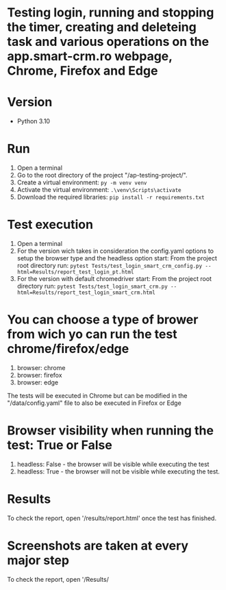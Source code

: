 # Testing login, running and stopping the timer, creating and deleteing task and various operations on the app.smart-crm.ro webpage, Chrome, Firefox and Edge



# Version

* Python 3.10

# Run

1. Open a terminal
2. Go to the root directory of the project "/ap-testing-project/".
3. Create a virtual environment: `py -m venv venv`
4. Activate the virtual environment: `.\venv\Scripts\activate`
5. Download the required libraries: `pip install -r requirements.txt`

# Test execution

1. Open a terminal
2. For the version wich takes in consideration the config.yaml options to setup the browser type and the headless option start:
   From the project root directory run: `pytest Tests/test_login_smart_crm_config.py --html=Results/report_test_login_pt.html`
3. For the version with default chromedriver start:
   From the project root directory run: `pytest Tests/test_login_smart_crm.py --html=Results/report_test_login_smart_crm.html`

# You can choose a type of brower from wich yo can run the test chrome/firefox/edge
1. browser: chrome
2. browser: firefox
3. browser: edge

The tests will be executed in Chrome but can be modified in the "/data/config.yaml" file to also be executed in Firefox or Edge

# Browser visibility when running the test: True or False
1. headless: False - the browser will be visible while executing the test
2. headless: True - the browser will not be visible while executing the test.

# Results

To check the report, open '/results/report.html' once the test has finished.

# Screenshots are taken at every major step

To check the report, open '/Results/
